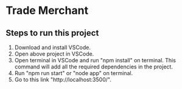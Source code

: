 # Trade Merchant

## Steps to run this project

1. Download and install VSCode.
2. Open above project in VSCode.
3. Open terminal in VSCode and run "npm install" on terminal. This command will add all the required dependencies in the project.
4. Run "npm run start" or "node app" on terminal.
5. Go to this link "http://localhost:3500/".
